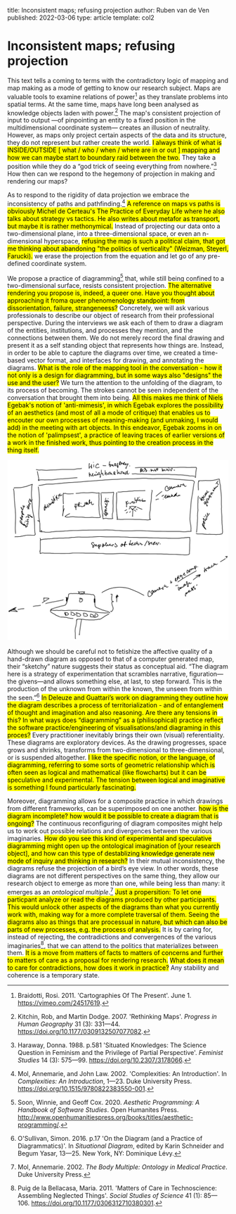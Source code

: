 title: Inconsistent maps; refusing projection
author: Ruben van de Ven
published: 2022-03-06
type: article
template: col2


# Inconsistent maps; refusing projection

This text tells a coming to terms with the contradictory logic of mapping and map making as a mode of getting to know our research subject. Maps are valuable tools to examine relations of power[^braidottiCartographiesPresent2011] as they translate problems into spatial terms. At the same time, maps have long been analysed as knowledge objects laden with power.[^kitchinRethinkingMaps2007] The map's consistent projection of input to output —of pinpointing an entity to a fixed position in the multidimensional coordinate system— creates an illusion of neutrality. However, as maps only project certain aspects of the data and its structure, they do not represent but rather create the world. <mark>I always think of what is INSIDE/OUTSIDE [ what / who / when / where are in or out ]  mapping and how we can maybe start to boundary raid between the two.</mark> They take a position while they do a “god trick of seeing everything from nowhere.”[^harawaySituatedKnowledgesScience1988] How then can we respond to the hegemony of projection in making and rendering our maps?

As to respond to the rigidity of data projection we embrace the inconsistency of paths and pathfinding.[^molComplexitiesIntroduction2002] <mark>A reference on maps vs paths is obviously Michel de Certeau's The Practice of Everyday Life where he also talks about strategy vs tactics. He also writes about metafor as transport, but maybe it is rather methonymical.</mark> Instead of projecting our data onto a two-dimensional plane, into a three-dimensional space, or even an n-dimensional hyperspace, <mark>refusing the map is such a political claim, that got me thinking about abandoning "the politics of verticality" (Weizman, Steyerl, Farucki).</mark> we erase the projection from the equation and let go of any pre-defined coordinate system.

We propose a practice of diagramming[^soonAestheticProgrammingHandbook2020] that, while still being confined to a two-dimensional surface, resists consistent projection. <mark>The alternative rendering you propose is, indeed, a queer one. Have you thought about approaching it froma queer phenomenology standpoint: from dissorientation, failure, strangeneess?</mark> Concretely, we will ask various professionals to describe our object of research from their professional perspective. During the interviews we ask each of them to draw a diagram of the entities, institutions, and processes they mention, and the connections between them. We do not merely record the final drawing and present it as a self standing object that represents how things are. Instead, in order to be able to capture the diagrams over time, we created a time-based vector format, and interfaces for drawing, and annotating the diagrams. <mark>What is the role of the mapping tool in the conversation - how it not only is a design for diagramming, but in some ways also "designs" the use and the user?</mark> We turn the attention to the unfolding of the diagram, to its process of becoming. The strokes cannot be seen independent of the conversation that brought them into being. <mark>All this makes me think of Niels Egebak's notion of 'anti-mimesis', in which Egebak explores the possibility of an aesthetics (and most of all a mode of critique) that enables us to encouter our own processes of meaning-making (and unmaking, I would add) in the meeting with art objects. In this endeavor, Egebak zooms in on the notion of 'palimpsest', a practice of leaving traces of earlier versions of a work in the finished work, thus pointing to the creation process in the thing itself.</mark>

![Excerpts from some of the diagrams.](/static/img/diagrams.png)

Although we should be careful not to fetishize the affective quality of a hand-drawn diagram as opposed to that of a computer generated map, their “sketchy” nature suggests their status as conceptual aid. “The diagram here is a strategy of experimentation that scrambles narrative, figuration—the givens—and allows something else, at last, to step forward. This is the production of the unknown from within the known, the unseen from within the seen.”[^osullivanDiagramPracticeDiagrammatics2016]
<mark>In Deleuze and Guattari’s work on diagramming they outline how the diagram describes a process of territorialization - and of entanglement of thought and imagination and also reasoning. Are there any tensions in this? In what ways does “diagramming” as a (philisophical) practice reflect the software practice/engineering of visualisations/and diagraming in this proces?</mark> Every practitioner inevitably brings their own (visual) referentiality. These diagrams are exploratory devices. As the drawing progresses, space grows and shrinks, transforms from two-dimensional to three-dimensional, or is suspended altogether. <mark>I like the specific notion, or the language, of diagramming, referring to some sorts of geometric relationship which is often seen as logical and mathematical (like flowcharts) but it can be speculative and experimental. The tension between logical and imaginative is something I found particularly fascinating.</mark>

Moreover, diagramming allows for a composite practice in which drawings from different frameworks, can be superimposed on one another. <mark>how is the diagram incomplete? how would it be possible to create a diagram that is ongoing?</mark> The continuous reconfiguring of diagram composites might help us to work out possible relations and divergences between the various imaginaries. <mark>How do you see this kind of experimental and speculative diagramming might open up the ontological imagination of [your research object], and how can this type of destablizing knowledge generate new mode of inquiry and thinking in research?</mark> In their mutual inconsistency, the diagrams refuse the projection of a bird’s eye view. In other words, these diagrams are not different perspectives on the same thing, they allow our research object to emerge as more than one, while being less than many: it emerges as an _ontological multiple_.[^molBodyMultipleOntology2002] <mark>Just a propersition: To let one particpant analyze or read the diagrams produced by other participants. This would unlock other aspects of the diagrams than what you currently work with, making way for a more complete traversal of them. Seeing the diagrams also as things that are processual in nature, but which can also be parts of new processes, e.g. the process of analysis.</mark> It is by caring for, instead of rejecting, the contradictions and convergences of the various imaginaries[^puigdelabellacasaMattersCareTechnoscience2011], that we can attend to the politics that materializes between them. <mark>It is a move from matters of facts to matters of concerns and further to matters of care as a proposal for rendering research.</mark> <mark>What does it mean to care for contradictions, how does it work in practice?</mark> Any stability and coherence is a temporary state.

[^braidottiCartographiesPresent2011]: Braidotti, Rosi. 2011. 'Cartographies Of The Present'. June 1. <https://vimeo.com/24517619>.

[^harawaySituatedKnowledgesScience1988]: Haraway, Donna. 1988. p.581 'Situated Knowledges: The Science Question in Feminism and the Privilege of Partial Perspective'. *Feminist Studies* 14 (3): 575—99. <https://doi.org/10.2307/3178066>.

[^kitchinRethinkingMaps2007]: Kitchin, Rob, and Martin Dodge. 2007. 'Rethinking Maps'. *Progress in Human Geography* 31 (3): 331—44. <https://doi.org/10.1177/0309132507077082>.

[^molBodyMultipleOntology2002]: Mol, Annemarie. 2002. *The Body Multiple: Ontology in Medical Practice*. Duke University Press.

[^molComplexitiesIntroduction2002]: Mol, Annemarie, and John Law. 2002. 'Complexities: An Introduction'. In *Complexities: An Introduction*, 1—23. Duke University Press. <https://doi.org/10.1515/9780822383550-001>.

[^osullivanDiagramPracticeDiagrammatics2016]: O'Sullivan, Simon. 2016. p.17 'On the Diagram (and a Practice of Diagrammatics)'. In *Situational Diagram*, edited by Karin Schneider and Begum Yasar, 13—25. New York, NY: Dominique Lévy.

[^puigdelabellacasaMattersCareTechnoscience2011]: Puig de la Bellacasa, Maria. 2011. 'Matters of Care in Technoscience: Assembling Neglected Things'. *Social Studies of Science* 41 (1): 85—106. <https://doi.org/10.1177/0306312710380301>.

[^soonAestheticProgrammingHandbook2020]: Soon, Winnie, and Geoff Cox. 2020. *Aesthetic Programming: A Handbook of Software Studies*. Open Humanites Press. <http://www.openhumanitiespress.org/books/titles/aesthetic-programming/>.
